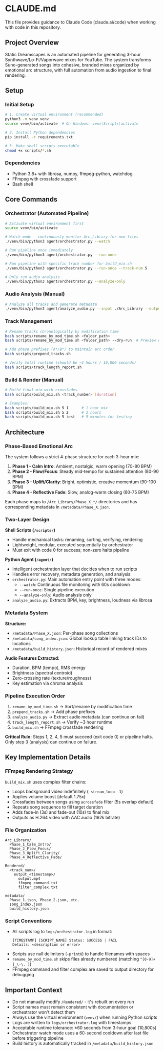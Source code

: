 # CLAUDE.md

This file provides guidance to Claude Code (claude.ai/code) when working with code in this repository.

## Project Overview

Static Dreamscapes is an automated pipeline for generating 3-hour Synthwave/Lo-Fi/Vaporwave mixes for YouTube. The system transforms Suno-generated songs into cohesive, branded mixes organized by emotional arc structure, with full automation from audio ingestion to final rendering.

## Setup

### Initial Setup
```bash
# 1. Create virtual environment (recommended)
python3 -m venv venv
source venv/bin/activate  # On Windows: venv\Scripts\activate

# 2. Install Python dependencies
pip install -r requirements.txt

# 3. Make shell scripts executable
chmod +x scripts/*.sh
```

### Dependencies
- Python 3.8+ with librosa, numpy, ffmpeg-python, watchdog
- FFmpeg with crossfade support
- Bash shell

## Core Commands

### Orchestrator (Automated Pipeline)
```bash
# Activate virtual environment first
source venv/bin/activate

# Watch mode - continuously monitor Arc_Library for new files
./venv/bin/python3 agent/orchestrator.py --watch

# Run pipeline once immediately
./venv/bin/python3 agent/orchestrator.py --run-once

# Run pipeline with specific track number for build_mix.sh
./venv/bin/python3 agent/orchestrator.py --run-once --track-num 5

# Only run audio analysis
./venv/bin/python3 agent/orchestrator.py --analyze-only
```

### Audio Analysis (Manual)
```bash
# Analyze all tracks and generate metadata
./venv/bin/python3 agent/analyze_audio.py --input ./Arc_Library --output ./metadata
```

### Track Management
```bash
# Rename tracks chronologically by modification time
bash scripts/rename_by_mod_time.sh <folder_path>
bash scripts/rename_by_mod_time.sh <folder_path> --dry-run  # Preview only

# Add phase prefixes (A*/B*) to maintain arc order
bash scripts/prepend_tracks.sh

# Verify total runtime (should be ~3 hours / 10,800 seconds)
bash scripts/track_length_report.sh
```

### Build & Render (Manual)
```bash
# Build final mix with crossfades
bash scripts/build_mix.sh <track_number> [duration]

# Examples:
bash scripts/build_mix.sh 5 1      # 1 hour mix
bash scripts/build_mix.sh 5 2      # 2 hours
bash scripts/build_mix.sh 5 test   # 5 minutes for testing
```

## Architecture

### Phase-Based Emotional Arc

The system follows a strict 4-phase structure for each 3-hour mix:

1. **Phase 1 - Calm Intro**: Ambient, nostalgic, warm opening (70-80 BPM)
2. **Phase 2 - Flow/Focus**: Steady mid-tempo for sustained attention (80-90 BPM)
3. **Phase 3 - Uplift/Clarity**: Bright, optimistic, creative momentum (90-100 BPM)
4. **Phase 4 - Reflective Fade**: Slow, analog-warm closing (60-75 BPM)

Each phase maps to `/Arc_Library/Phase_X_*/` directories and has corresponding metadata in `/metadata/Phase_X.json`.

### Two-Layer Design

**Shell Scripts (`/scripts/`)**
- Handle mechanical tasks: renaming, sorting, verifying, rendering
- Lightweight, modular, executed sequentially by orchestrator
- Must exit with code 0 for success; non-zero halts pipeline

**Python Agent (`/agent/`)**
- Intelligent orchestration layer that decides when to run scripts
- Handles error recovery, metadata generation, and analysis
- `orchestrator.py`: Main automation entry point with three modes:
  - `--watch`: Continuous file monitoring with 60s cooldown
  - `--run-once`: Single pipeline execution
  - `--analyze-only`: Audio analysis only
- `analyze_audio.py`: Extracts BPM, key, brightness, loudness via librosa

### Metadata System

**Structure:**
- `/metadata/Phase_X.json`: Per-phase song collections
- `/metadata/song_index.json`: Global lookup table linking track IDs to locations
- `/metadata/build_history.json`: Historical record of rendered mixes

**Audio Features Extracted:**
- Duration, BPM (tempo), RMS energy
- Brightness (spectral centroid)
- Zero-crossing rate (texture/roughness)
- Key estimation via chroma analysis

### Pipeline Execution Order

1. `rename_by_mod_time.sh` → Sort/rename by modification time
2. `prepend_tracks.sh` → Add phase prefixes
3. `analyze_audio.py` → Extract audio metadata (can continue on fail)
4. `track_length_report.sh` → Verify ~3 hour runtime
5. `build_mix.sh` → FFmpeg crossfade rendering

**Critical Rule:** Steps 1, 2, 4, 5 must succeed (exit code 0) or pipeline halts. Only step 3 (analysis) can continue on failure.

## Key Implementation Details

### FFmpeg Rendering Strategy

`build_mix.sh` uses complex filter chains:
- Loops background video indefinitely (`-stream_loop -1`)
- Applies volume boost (default 1.75x)
- Crossfades between songs using `acrossfade` filter (5s overlap default)
- Repeats song sequence to fill target duration
- Adds fade-in (3s) and fade-out (10s) to final mix
- Outputs as H.264 video with AAC audio (192k bitrate)

### File Organization

```
Arc_Library/
  Phase_1_Calm_Intro/
  Phase_2_Flow_Focus/
  Phase_3_Uplift_Clarity/
  Phase_4_Reflective_Fade/

Rendered/
  <track_num>/
    output_<timestamp>/
      output.mp4
      ffmpeg_command.txt
      filter_complex.txt

metadata/
  Phase_1.json, Phase_2.json, etc.
  song_index.json
  build_history.json
```

### Script Conventions

- All scripts log to `logs/orchestrator.log` in format:
  ```
  [TIMESTAMP] [SCRIPT_NAME] Status: SUCCESS | FAIL
  Details: <description or error>
  ```
- Scripts use null delimiters (`-print0`) to handle filenames with spaces
- `rename_by_mod_time.sh` skips files already numbered (matching `^[0-9]+[_\-\. ]`)
- FFmpeg command and filter complex are saved to output directory for debugging

## Important Context

- Do not manually modify `/Rendered/` - it's rebuilt on every run
- Script names must remain consistent with documentation or orchestrator won't detect them
- Always use the virtual environment (`venv/`) when running Python scripts
- Logs are written to `logs/orchestrator.log` with timestamps
- Acceptable runtime tolerance: ±60 seconds from 3-hour goal (10,800s)
- Orchestrator watch mode uses a 60-second cooldown after last file before triggering pipeline
- Build history is automatically tracked in `/metadata/build_history.json`
